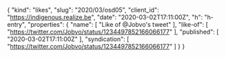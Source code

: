 {
  "kind": "likes",
  "slug": "2020/03/osd05",
  "client_id": "https://indigenous.realize.be",
  "date": "2020-03-02T17:11:00Z",
  "h": "h-entry",
  "properties": {
    "name": [
      "Like of @Jobvo's tweet"
    ],
    "like-of": [
      "https://twitter.com/Jobvo/status/1234497852166066177"
    ],
    "published": [
      "2020-03-02T17:11:00Z"
    ],
    "syndication": [
      "https://twitter.com/Jobvo/status/1234497852166066177"
    ]
  }
}
